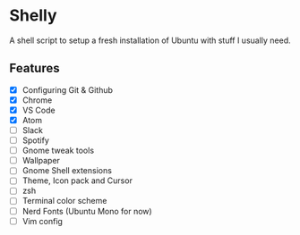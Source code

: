 # Shelly
A shell script to setup a fresh installation of Ubuntu with stuff I usually need.

## Features
- [x] Configuring Git & Github
- [x] Chrome
- [x] VS Code
- [x] Atom
- [ ] Slack
- [ ] Spotify
- [ ] Gnome tweak tools
- [ ] Wallpaper
- [ ] Gnome Shell extensions
- [ ] Theme, Icon pack and Cursor
- [ ] zsh
- [ ] Terminal color scheme
- [ ] Nerd Fonts (Ubuntu Mono for now)
- [ ] Vim config
